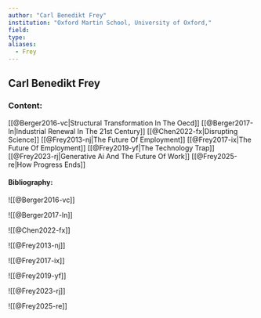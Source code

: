 ```yaml
---
author: "Carl Benedikt Frey"
institution: "Oxford Martin School, University of Oxford,"
field:
type:
aliases:
  - Frey
---
```


## Carl Benedikt Frey

### Content:
[[@Berger2016-vc|Structural Transformation In The Oecd]]
[[@Berger2017-ln|Industrial Renewal In The 21st Century]]
[[@Chen2022-fx|Disrupting Science]]
[[@Frey2013-nj|The Future Of Employment]]
[[@Frey2017-ix|The Future Of Employment]]
[[@Frey2019-yf|The Technology Trap]]
[[@Frey2023-rj|Generative Ai And The Future Of Work]]
[[@Frey2025-re|How Progress Ends]]

#### Bibliography:

![[@Berger2016-vc]]

![[@Berger2017-ln]]

![[@Chen2022-fx]]

![[@Frey2013-nj]]

![[@Frey2017-ix]]

![[@Frey2019-yf]]

![[@Frey2023-rj]]

![[@Frey2025-re]]
